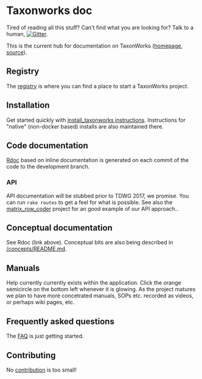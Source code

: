 
# Taxonworks doc

Tired of reading all this stuff? Can't find what you are looking for? Talk to a human, [![Gitter][1]][2].

This is the current hub for documentation on TaxonWorks ([homepage](http://taxonworks.org), [source](https://github.com/SpeciesFileGroup/taxonworks)).  

## Registry

The [registry](REGISTRY.md) is where you can find a place to start a TaxonWorks project.

## Installation

Get started quickly with [install_taxonworks instructions](https://github.com/SpeciesFileGroup/install_taxonworks).  Instructions for "native" (non-docker based) installs are also maintained there.

## Code documentation

[Rdoc](https://rdoc.taxonworks.org) based on inline documentation is generated on each commit of the code to the development branch.

### API

API documentation will be stubbed prior to TDWG 2017, we promise.  You can run `rake routes` to get a feel for what is possible.  See also the [matrix_row_coder](https://github.com/SpeciesFileGroup/matrix_row_coder) project for an good example of our API approach..

## Conceptual documentation

See Rdoc (link above).  Conceptual bits are also being described in [/concepts/README.md](/concepts).

## Manuals

Help currently currently exists within the application.  Click the orange semicircle on the bottom left whenever it is glowing.  As the project matures we plan to have more concetrated manuals, SOPs etc. recorded as videos, or perhaps wiki pages, etc.

## Frequently asked questions

The [FAQ](FAQ.md) is just getting started. 

## Contributing

No [contribution](CONTRIBUTING.md) is too small!

[1]: https://badges.gitter.im/SpeciesFileGroup/taxonworks.svg
[2]: https://gitter.im/SpeciesFileGroup/taxonworks?utm_source=badge&utm_medium=badge&utm_campaign=pr-badge
